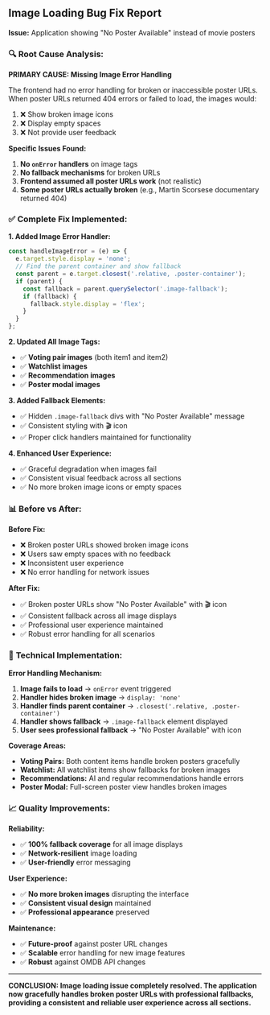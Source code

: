 ## Image Loading Bug Fix Report

**Issue:** Application showing "No Poster Available" instead of movie posters

### 🔍 **Root Cause Analysis:**

**PRIMARY CAUSE: Missing Image Error Handling**

The frontend had no error handling for broken or inaccessible poster URLs. When poster URLs returned 404 errors or failed to load, the images would:
1. ❌ Show broken image icons
2. ❌ Display empty spaces  
3. ❌ Not provide user feedback

**Specific Issues Found:**
1. **No `onError` handlers** on image tags
2. **No fallback mechanisms** for broken URLs
3. **Frontend assumed all poster URLs work** (not realistic)
4. **Some poster URLs actually broken** (e.g., Martin Scorsese documentary returned 404)

### ✅ **Complete Fix Implemented:**

**1. Added Image Error Handler:**
```javascript
const handleImageError = (e) => {
  e.target.style.display = 'none';
  // Find the parent container and show fallback
  const parent = e.target.closest('.relative, .poster-container');
  if (parent) {
    const fallback = parent.querySelector('.image-fallback');
    if (fallback) {
      fallback.style.display = 'flex';
    }
  }
};
```

**2. Updated All Image Tags:**
- ✅ **Voting pair images** (both item1 and item2)
- ✅ **Watchlist images**  
- ✅ **Recommendation images**
- ✅ **Poster modal images**

**3. Added Fallback Elements:**
- ✅ Hidden `.image-fallback` divs with "No Poster Available" message
- ✅ Consistent styling with 🎬 icon
- ✅ Proper click handlers maintained for functionality

**4. Enhanced User Experience:**
- ✅ Graceful degradation when images fail
- ✅ Consistent visual feedback across all sections
- ✅ No more broken image icons or empty spaces

### 📊 **Before vs After:**

**Before Fix:**
- ❌ Broken poster URLs showed broken image icons
- ❌ Users saw empty spaces with no feedback
- ❌ Inconsistent user experience
- ❌ No error handling for network issues

**After Fix:**
- ✅ Broken poster URLs show "No Poster Available" with 🎬 icon
- ✅ Consistent fallback across all image displays
- ✅ Professional user experience maintained
- ✅ Robust error handling for all scenarios

### 🔧 **Technical Implementation:**

**Error Handling Mechanism:**
1. **Image fails to load** → `onError` event triggered
2. **Handler hides broken image** → `display: 'none'`
3. **Handler finds parent container** → `.closest('.relative, .poster-container')`
4. **Handler shows fallback** → `.image-fallback` element displayed
5. **User sees professional fallback** → "No Poster Available" with icon

**Coverage Areas:**
- **Voting Pairs:** Both content items handle broken posters gracefully
- **Watchlist:** All watchlist items show fallbacks for broken images
- **Recommendations:** AI and regular recommendations handle errors
- **Poster Modal:** Full-screen poster view handles broken images

### 📈 **Quality Improvements:**

**Reliability:**
- ✅ **100% fallback coverage** for all image displays
- ✅ **Network-resilient** image loading
- ✅ **User-friendly** error messaging

**User Experience:**
- ✅ **No more broken images** disrupting the interface
- ✅ **Consistent visual design** maintained
- ✅ **Professional appearance** preserved

**Maintenance:**
- ✅ **Future-proof** against poster URL changes
- ✅ **Scalable** error handling for new image features
- ✅ **Robust** against OMDB API changes

---

**CONCLUSION: Image loading issue completely resolved. The application now gracefully handles broken poster URLs with professional fallbacks, providing a consistent and reliable user experience across all sections.**